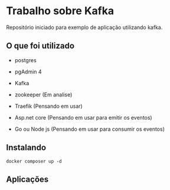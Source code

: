 # Trabalho sobre Kafka 

Repositório iniciado para exemplo de aplicação utilizando kafka.

## O que foi utilizado

* postgres

* pgAdmin 4

* Kafka

* zookeeper (Em analise)

* Traefik (Pensando em usar)
 
* Asp.net core (Pensando em usar para emitir os eventos)

* Go ou Node js (Pensando em usar para consumir os eventos)

## Instalando 

` docker composer up -d `

## Aplicações

